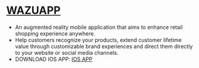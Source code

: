 
# <a href="https://wazuapp.com/">WAZUAPP</a>
 - An augmented reality mobile application that aims to enhance retail shopping experience anywhere.
 - Help customers recognize your products, extend customer lifetime value through customizable brand experiences and direct them directly to your website or social media channels.
 - DOWNLOAD IOS APP: <a href="https://apps.apple.com/us/app/wazu/id1511788564">IOS APP</a>
 
 
